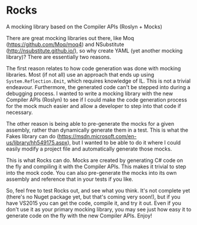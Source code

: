 # Rocks
A mocking library based on the Compiler APIs (Roslyn + Mocks)

There are great mocking libraries out there, like Moq (https://github.com/Moq/moq4) and NSubstitute (http://nsubstitute.github.io/), so why create YAML (yet another mocking library)? There are essentially two reasons.

The first reason relates to how code generation was done with mocking libraries. Most (if not all) use an approach that ends up using `System.Reflection.Emit`, which requires knowledge of IL. This is not a trivial endeavour. Furthermore, the generated code can't be stepped into during a debugging process. I wanted to write a mocking library with the new Compiler APIs (Roslyn) to see if I could make the code generation process for the mock much easier and allow a developer to step into that code if necessary.

The other reason is being able to pre-generate the mocks for a given assembly, rather than dynamically generate them in a test. This is what the Fakes library can do (https://msdn.microsoft.com/en-us/library/hh549175.aspx), but I wanted to be able to do it where I could easily modify a project file and automatically generate those mocks.

This is what Rocks can do. Mocks are created by generating C# code on the fly and compiling it with the Compiler APIs. This makes it trivial to step into the mock code. You can also pre-generate the mocks into its own assembly and reference that in your tests if you like.

So, feel free to test Rocks out, and see what you think. It's not complete yet (there's no Nuget package yet, but that's coming very soon!), but if you have VS2015 you can get the code, compile it, and try it out. Even if you don't use it as your primary mocking library, you may see just how easy it to generate code on the fly with the new Compiler APIs. Enjoy!